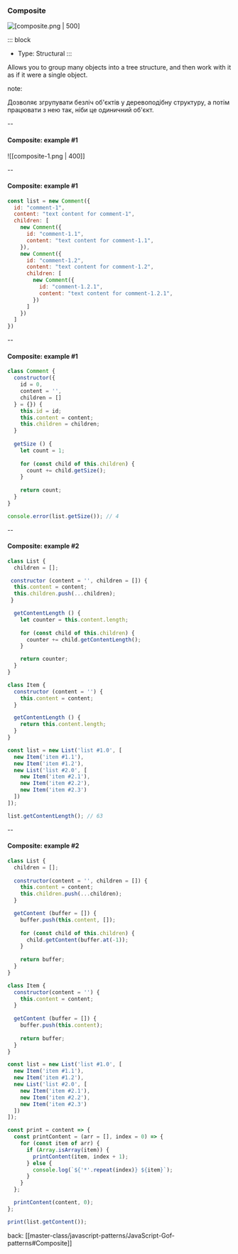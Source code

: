 ### Composite <!-- element style="display:none" -->

<split left="1" right="1">

![[composite.png | 500]](./imgs/composite.png)

::: block <!-- element style="display: flex; font-size: 2rem" align="center"  -->
- Type: Structural
::: 

</split>

Allows you to group many objects into a tree structure,
and then work with it as if it were a single object.

note:

Дозволяє згрупувати безліч об'єктів у деревоподібну структуру,
а потім працювати з нею так, ніби це одиничний об'єкт.

--

#### Composite: example #1

![[composite-1.png | 400]]

--

#### Composite: example #1

```js
const list = new Comment({  
  id: "comment-1",  
  content: "text content for comment-1",  
  children: [  
    new Comment({  
      id: "comment-1.1",  
      content: "text content for comment-1.1",  
    }),  
    new Comment({  
      id: "comment-1.2",  
      content: "text content for comment-1.2",  
      children: [  
        new Comment({  
          id: "comment-1.2.1",  
          content: "text content for comment-1.2.1",  
        })  
      ]  
    })  
  ]  
})
```

--

#### Composite: example #1

```js [|12-20, 23|]
class Comment {  
  constructor({  
    id = 0,  
    content = '',  
    children = []  
  } = {}) {  
    this.id = id;  
    this.content = content;  
    this.children = children;  
  }  
  
  getSize () {  
    let count = 1;  
  
    for (const child of this.children) {  
      count += child.getSize();  
    }  
  
    return count;  
  }  
}

console.error(list.getSize()); // 4
```

--

#### Composite: example #2

```js [|9-17, 25-27, 40]
class List {
  children = [];

 constructor (content = '', children = []) {
  this.content = content;
  this.children.push(...children);
 }

  getContentLength () {
    let counter = this.content.length;  
 
    for (const child of this.children) {  
      counter += child.getContentLength();  
    }  

    return counter;
  }
}

class Item {
  constructor (content = '') {
    this.content = content;
  }

  getContentLength () {
    return this.content.length;
  }
}

const list = new List('list #1.0', [
  new Item('item #1.1'),
  new Item('item #1.2'),
  new List('list #2.0', [
    new Item('item #2.1'),
    new Item('item #2.2'),
    new Item('item #2.3')
  ])
]);

list.getContentLength(); // 63
```

--

#### Composite: example #2

```js [|9-17, 25-29, 42-56]
class List {
  children = [];  
    
  constructor(content = '', children = []) {  
    this.content = content;  
    this.children.push(...children);  
  }

  getContent (buffer = []) {  
    buffer.push(this.content, []);  
    
    for (const child of this.children) {  
      child.getContent(buffer.at(-1));  
    }  
    
    return buffer;  
  }
}

class Item {  
  constructor(content = '') {  
    this.content = content;  
  }  
  
  getContent (buffer = []) {  
    buffer.push(this.content);  
  
    return buffer;  
  }
}

const list = new List('list #1.0', [
  new Item('item #1.1'),
  new Item('item #1.2'),
  new List('list #2.0', [
    new Item('item #2.1'),
    new Item('item #2.2'),
    new Item('item #2.3')
  ])
]);

const print = content => {
  const printContent = (arr = [], index = 0) => {  
    for (const item of arr) {  
      if (Array.isArray(item)) {  
        printContent(item, index + 1);  
      } else {  
        console.log(`${'*'.repeat(index)} ${item}`);  
      }  
    }  
  };  

  printContent(content, 0);
};

print(list.getContent());
```

back: [[master-class/javascript-patterns/JavaScript-Gof-patterns#Composite]] <!-- element style="display:none" -->
